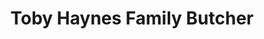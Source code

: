 ---
title: "Toby Haynes Family Butcher"
url: /corsham/toby-haynes-family-butcher/
shop: Metzgerei
---